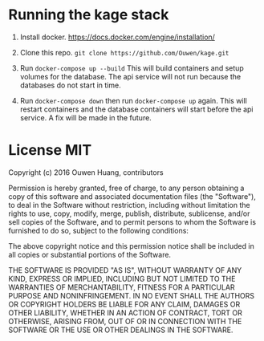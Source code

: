 # Running the kage stack

1. Install docker. https://docs.docker.com/engine/installation/
2. Clone this repo. `git clone https://github.com/Ouwen/kage.git`
3. Run `docker-compose up --build`
This will build containers and setup volumes for the database.
The api service will not run because the databases do not start in time.

4. Run `docker-compose down` then run `docker-compose up` again.
This will restart containers and the database containers will start before
the api service. A fix will be made in the future.

# License MIT

Copyright (c) 2016 Ouwen Huang, contributors

Permission is hereby granted, free of charge, to any person
obtaining a copy of this software and associated documentation
files (the "Software"), to deal in the Software without
restriction, including without limitation the rights to use,
copy, modify, merge, publish, distribute, sublicense, and/or sell
copies of the Software, and to permit persons to whom the
Software is furnished to do so, subject to the following
conditions:

The above copyright notice and this permission notice shall be
included in all copies or substantial portions of the Software.

THE SOFTWARE IS PROVIDED "AS IS", WITHOUT WARRANTY OF ANY KIND,
EXPRESS OR IMPLIED, INCLUDING BUT NOT LIMITED TO THE WARRANTIES
OF MERCHANTABILITY, FITNESS FOR A PARTICULAR PURPOSE AND
NONINFRINGEMENT. IN NO EVENT SHALL THE AUTHORS OR COPYRIGHT
HOLDERS BE LIABLE FOR ANY CLAIM, DAMAGES OR OTHER LIABILITY,
WHETHER IN AN ACTION OF CONTRACT, TORT OR OTHERWISE, ARISING
FROM, OUT OF OR IN CONNECTION WITH THE SOFTWARE OR THE USE OR
OTHER DEALINGS IN THE SOFTWARE.
